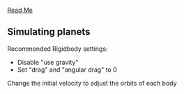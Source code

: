 [Read Me](../README.md)

## Simulating planets

Recommended Rigidbody settings:
- Disable "use gravity"
- Set "drag" and "angular drag" to 0

Change the initial velocity to adjust the orbits of each body